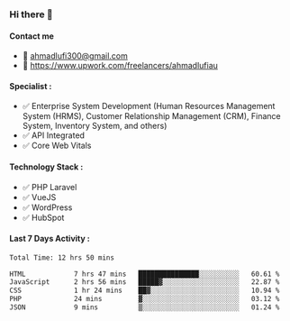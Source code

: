 ### Hi there 👋

#### Contact me 
- :email: ahmadlufi300@gmail.com
- 🔭 https://www.upwork.com/freelancers/ahmadlufiau

#### Specialist :
- ✅ Enterprise System Development (Human Resources Management System (HRMS), Customer Relationship Management (CRM), Finance System, Inventory System, and others)
- ✅ API Integrated
- ✅ Core Web Vitals

#### Technology Stack :

- ✅ PHP Laravel
- ✅ VueJS
- ✅ WordPress
- ✅ HubSpot

#### Last 7 Days Activity :
<!--START_SECTION:waka-->

```txt
Total Time: 12 hrs 50 mins

HTML            7 hrs 47 mins   ███████████████░░░░░░░░░░   60.61 %
JavaScript      2 hrs 56 mins   █████▓░░░░░░░░░░░░░░░░░░░   22.87 %
CSS             1 hr 24 mins    ██▓░░░░░░░░░░░░░░░░░░░░░░   10.94 %
PHP             24 mins         ▓░░░░░░░░░░░░░░░░░░░░░░░░   03.12 %
JSON            9 mins          ▒░░░░░░░░░░░░░░░░░░░░░░░░   01.24 %
```

<!--END_SECTION:waka-->

<!--
**ahmadlufiau/ahmadlufiau** is a ✨ _special_ ✨ repository because its `README.md` (this file) appears on your GitHub profile.

Here are some ideas to get you started:

- 🔭 I’m currently working on ...
- 🌱 I’m currently learning ...
- 👯 I’m looking to collaborate on ...
- 🤔 I’m looking for help with ...
- 💬 Ask me about ...
- 📫 How to reach me: ...
- 😄 Pronouns: ...
- ⚡ Fun fact: ...
-->
